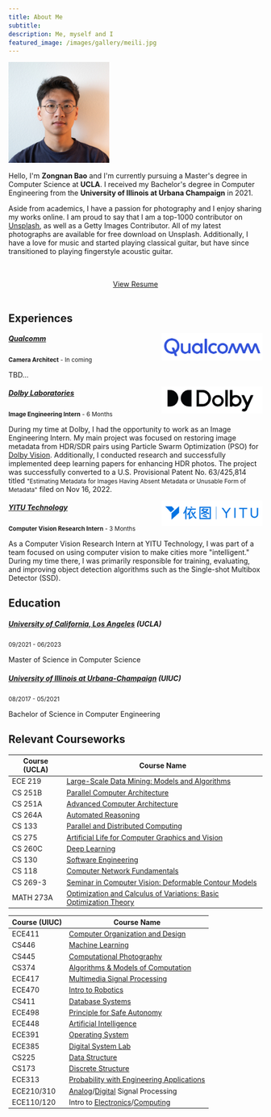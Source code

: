 ```yaml
---
title: About Me
subtitle: 
description: Me, myself and I
featured_image: /images/gallery/meili.jpg
---
```


<img src="/images/face/zb-1000x1000.jpg" alt="drawing" width="200"/>

Hello, I'm **Zongnan Bao** and I'm currently pursuing a Master's degree in Computer Science at **UCLA**. I received my Bachelor's degree in Computer Engineering from the **University of Illinois at Urbana Champaign** in 2021.

Aside from academics, I have a passion for photography and I enjoy sharing my works online. I am proud to say that I am a top-1000 contributor on [Unsplash](https://unsplash.com/@nick19981122), as well as a Getty Images Contributor. All of my latest photographs are available for free download on Unsplash. Additionally, I have a love for music and started playing classical guitar, but have since transitioned to playing fingerstyle acoustic guitar. 



<br>
<br>
<center>
    <a href="/resume" class="button button--large">View Resume</a>
</center>


<br>

## Experiences

<img src="/images/misc/qualcomm.png" alt="qualcomm-logo" width="200" align="right"/>

##### [Qualcomm](https://www.qualcomm.com/home)
<small>**Camera Architect** - In coming</small>

TBD...


<img src="/images/misc/dolby.png" alt="dolby-logo" width="200" align="right"/>

##### [Dolby Laboratories](https://www.dolby.com/)
<small>**Image Engineering Intern** - 6 Months</small>

During my time at Dolby, I had the opportunity to work as an Image Engineering Intern. My main project was focused on restoring image metadata from HDR/SDR pairs using Particle Swarm Optimization (PSO) for [Dolby Vision](https://www.dolby.com/technologies/dolby-vision/). Additionally, I conducted research and successfully implemented deep learning papers for enhancing HDR photos. The project was successfully converted to a U.S. Provisional Patent No. 63/425,814 titled <small>"Estimating Metadata for Images Having Absent Metadata or Unusable Form of Metadata"</small> filed on Nov 16, 2022.


<img src="/images/misc/yitu.png" alt="yitu-logo" width="200" align="right"/>

##### [YITU Technology](https://www.yitutech.com/en)
<small>**Computer Vision Research Intern** - 3 Months</small>

As a Computer Vision Research Intern at YITU Technology, I was part of a team focused on using computer vision to make cities more "intelligent." During my time there, I was primarily responsible for training, evaluating, and improving object detection algorithms such as the Single-shot Multibox Detector (SSD). 

## Education
##### [University of California, Los Angeles](https://www.cs.ucla.edu/) (UCLA)
<small>09/2021 - 06/2023</small>

Master of Science in Computer Science

##### [University of Illinois at Urbana-Champaign](https://ece.illinois.edu/) (UIUC)
<small>08/2017 - 05/2021</small>

Bachelor of Science in Computer Engineering

## Relevant Courseworks

| Course (UCLA)  | Course Name |
| ------------- | ------------- |
| ECE 219  | [Large-Scale Data Mining: Models and Algorithms](https://www.bruinwalk.com/classes/ec-engr-219/) |
| CS 251B  | [Parallel Computer Architecture](https://www.bruinwalk.com/classes/com-sci-251b/) |
| CS 251A  | [Advanced Computer Architecture](https://www.bruinwalk.com/classes/com-sci-251a/) |
| CS 264A  | [Automated Reasoning](https://www.bruinwalk.com/classes/com-sci-264a/) |
| CS 133  | [Parallel and Distributed Computing](https://www.bruinwalk.com/classes/com-sci-133/) |
| CS 275  | [Artificial Life for Computer Graphics and Vision](https://www.coursicle.com/ucla/courses/COMSCI/275/) |
| CS 260C  | [Deep Learning](https://bruinlearn.ucla.edu/courses/108940) |
| CS 130  | [Software Engineering](https://bruinlearn.ucla.edu/courses/109762) |
| CS 118  | [Computer Network Fundamentals](https://bruinlearn.ucla.edu/courses/109760) |
| CS 269-3  | [Seminar in Computer Vision: Deformable Contour Models](https://ccle.ucla.edu/course/view/21F-COMSCI269-3) |
| MATH 273A  | [Optimization and Calculus of Variations: Basic Optimization Theory](https://ccle.ucla.edu/course/view/21F-MATH273A-1) |

| Course (UIUC)  | Course Name |
| ------------- | ------------- |
| ECE411  | [Computer Organization and Design](https://courses.grainger.illinois.edu/ece411/fa2021/course.html) |
| CS446  | [Machine Learning](https://relate.cs.illinois.edu/course/CS446-fa20/) |
| CS445  | [Computational Photography](https://courses.engr.illinois.edu/cs445/fa2020/) |
| CS374  | [Algorithms & Models of Computation](https://courses.engr.illinois.edu/cs374/fa2020/) |
| ECE417 | [Multimedia Signal Processing](https://courses.engr.illinois.edu/ece417/fa2020/) |
| ECE470 | [Intro to Robotics](https://publish.illinois.edu/ece470-intro-robotics/syllabus/) |
| CS411  | [Database Systems](https://cs.illinois.edu/academics/courses/CS411) |
| ECE498 | [Principle for Safe Autonomy](https://publish.illinois.edu/safe-autonomy/) |
| ECE448 | [Artificial Intelligence](https://ece.illinois.edu/academics/courses/profile/ECE448) |
| ECE391 | [Operating System](https://ece.illinois.edu/academics/courses/profile/ECE391) |
| ECE385 | [Digital System Lab](https://ece.illinois.edu/academics/courses/profile/ECE385) |
| CS225  | [Data Structure](https://cs.illinois.edu/courses/profile/CS225) |
| CS173  | [Discrete Structure](https://cs.illinois.edu/courses/profile/CS173) |
| ECE313 | [Probability with Engineering Applications](https://ece.illinois.edu/academics/courses/profile/ECE313) |
| ECE210/310 | [Analog](https://ece.illinois.edu/academics/courses/profile/ECE210)/[Digital](https://ece.illinois.edu/academics/courses/profile/ECE310) Signal Processing |
| ECE110/120 | Intro to [Electronics](https://ece.illinois.edu/academics/courses/profile/ECE110)/[Computing](https://ece.illinois.edu/academics/courses/profile/ECE120)  |